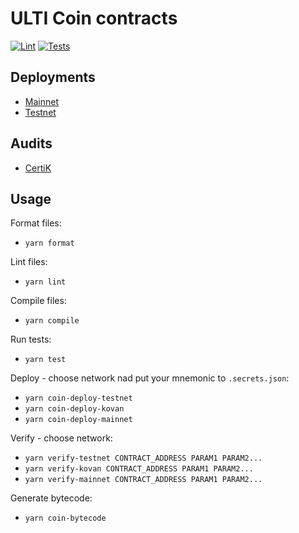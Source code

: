# ULTI Coin contracts

[![Lint](https://github.com/ultiarena/ulti-contracts/actions/workflows/lint.yml/badge.svg)](https://github.com/ultiarena/ulti-contracts/actions/workflows/lint.yml)
[![Tests](https://github.com/ultiarena/ulti-contracts/actions/workflows/tests.yml/badge.svg)](https://github.com/ultiarena/ulti-contracts/actions/workflows/tests.yml)

## Deployments

- [Mainnet](https://bscscan.com/token/0x42BFE4A3E023f2C90aEBFfbd9B667599Fa38514F)
- [Testnet](https://testnet.bscscan.com/token/0x1Ed837F59efA2b69c7e91a7D1bFa06FC9C20ea09)

## Audits

- [CertiK ](https://www.certik.org/projects/ultiarena)

## Usage

Format files:
- `yarn format`

Lint files:
- `yarn lint`

Compile files:
- `yarn compile`

Run tests:
- `yarn test`

Deploy - choose network nad put your mnemonic to `.secrets.json`:
- `yarn coin-deploy-testnet`
- `yarn coin-deploy-kovan`
- `yarn coin-deploy-mainnet`

Verify - choose network:
- `yarn verify-testnet CONTRACT_ADDRESS PARAM1 PARAM2...`
- `yarn verify-kovan CONTRACT_ADDRESS PARAM1 PARAM2...`
- `yarn verify-mainnet CONTRACT_ADDRESS PARAM1 PARAM2...`

Generate bytecode:
- `yarn coin-bytecode`
